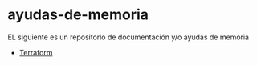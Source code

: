 # ayudas-de-memoria
EL siguiente es un repositorio de documentación y/o ayudas de memoria

* [Terraform](terraform.md)
